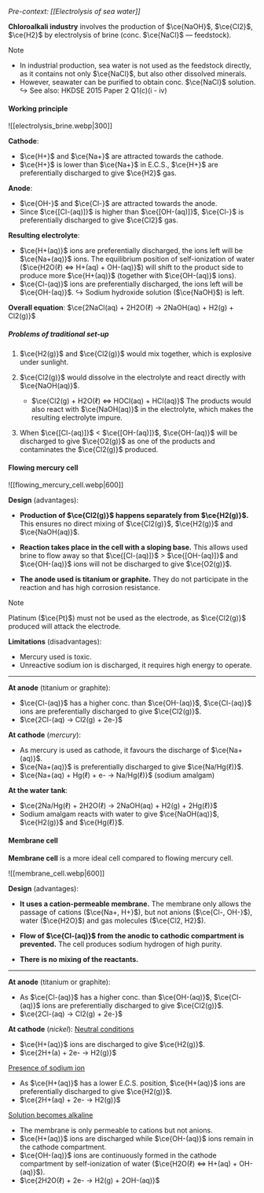 *Pre-context: [[Electrolysis of sea water]]*

**Chloroalkali industry** involves the production of $\ce{NaOH}$, $\ce{Cl2}$, $\ce{H2}$ by electrolysis of brine (conc. $\ce{NaCl}$ — feedstock).

> [!note]
> - In industrial production, sea water is not used as the feedstock directly, as it contains not only $\ce{NaCl}$, but also other dissolved minerals.
> - However, seawater can be purified to obtain conc. $\ce{NaCl}$ solution.
> ↪️ See also: HKDSE 2015 Paper 2 Q1(c)(i - iv)

#### Working principle
![[electrolysis_brine.webp|300]]

**Cathode**:
- $\ce{H+}$ and $\ce{Na+}$ are attracted towards the cathode.
- $\ce{H+}$ is lower than $\ce{Na+}$ in E.C.S., $\ce{H+}$ are preferentially discharged to give $\ce{H2}$ gas.

**Anode**:
- $\ce{OH-}$ and $\ce{Cl-}$ are attracted towards the anode.
- Since $\ce{[Cl-(aq)]}$ is higher than $\ce{[OH-(aq)]}$, $\ce{Cl-}$ is preferentially discharged to give $\ce{Cl2}$ gas.

**Resulting electrolyte**:
- $\ce{H+(aq)}$ ions are preferentially discharged, the ions left will be $\ce{Na+(aq)}$ ions. The equilibrium position of self-ionization of water ($\ce{H2O(ℓ) <=> H+(aq) + OH-(aq)}$) will shift to the product side to produce more $\ce{H+(aq)}$ (together with $\ce{OH-(aq)}$ ions).
- $\ce{Cl-(aq)}$ ions are preferentially discharged, the ions left will be $\ce{OH-(aq)}$.
↪️ Sodium hydroxide solution ($\ce{NaOH}$) is left.

**Overall equation**:
$\ce{2NaCl(aq) + 2H2O(ℓ) -> 2NaOH(aq) + H2(g) + Cl2(g)}$

##### Problems of traditional set-up
1. $\ce{H2(g)}$ and $\ce{Cl2(g)}$ would mix together, which is explosive under sunlight.

2. $\ce{Cl2(g)}$ would dissolve in the electrolyte and react directly with $\ce{NaOH(aq)}$.
	- $\ce{Cl2(g) + H2O(ℓ) <=> HOCl(aq) + HCl(aq)}$
	  The products would also react with $\ce{NaOH(aq)}$ in the electrolyte, which makes the resulting electrolyte impure.

3. When $\ce{[Cl-(aq)]}$ < $\ce{[OH-(aq)]}$, $\ce{OH-(aq)}$ will be discharged to give $\ce{O2(g)}$ as one of the products and contaminates the $\ce{Cl2(g)}$ produced.

#### Flowing mercury cell
![[flowing_mercury_cell.webp|600]]

**Design** (advantages):
- **Production of $\ce{Cl2(g)}$ happens separately from $\ce{H2(g)}$.**
  This ensures no direct mixing of $\ce{Cl2(g)}$, $\ce{H2(g)}$ and $\ce{NaOH(aq)}$.

- **Reaction takes place in the cell with a sloping base.**
  This allows used brine to flow away so that $\ce{[Cl-(aq)]}$ > $\ce{[OH-(aq)]}$ and $\ce{OH-(aq)}$ ions will not be discharged to give $\ce{O2(g)}$.

- **The anode used is titanium or graphite.**
  They do not participate in the reaction and has high corrosion resistance.

> [!note]
> Platinum ($\ce{Pt}$) must not be used as the electrode, as $\ce{Cl2(g)}$ produced will attack the electrode.

**Limitations** (disadvantages):
- Mercury used is toxic.
- Unreactive sodium ion is discharged, it requires high energy to operate.

---

**At anode** (titanium or graphite):
- $\ce{Cl-(aq)}$ has a higher conc. than $\ce{OH-(aq)}$, $\ce{Cl-(aq)}$ ions are preferentially discharged to give $\ce{Cl2(g)}$.
- $\ce{2Cl-(aq) -> Cl2(g) + 2e-}$

**At cathode** (*mercury*):
- As mercury is used as cathode, it favours the discharge of $\ce{Na+(aq)}$.
- $\ce{Na+(aq)}$ is preferentially discharged to give $\ce{Na/Hg(ℓ)}$.
- $\ce{Na+(aq) + Hg(ℓ) + e- -> Na/Hg(ℓ)}$ (sodium amalgam)

**At the water tank**:
- $\ce{2Na/Hg(ℓ) + 2H2O(ℓ) -> 2NaOH(aq) + H2(g) + 2Hg(ℓ)}$
- Sodium amalgam reacts with water to give $\ce{NaOH(aq)}$, $\ce{H2(g)}$ and $\ce{Hg(ℓ)}$.

#### Membrane cell
**Membrane cell** is a more ideal cell compared to flowing mercury cell.

![[membrane_cell.webp|600]]

**Design** (advantages):
- **It uses a cation-permeable membrane.**
  The membrane only allows the passage of cations ($\ce{Na+, H+}$), but not anions ($\ce{Cl-, OH-}$), water ($\ce{H2O}$) and gas molecules ($\ce{Cl2, H2}$).

- **Flow of $\ce{Cl-(aq)}$ from the anodic to cathodic compartment is prevented.**
  The cell produces sodium hydrogen of high purity.

- **There is no mixing of the reactants.**

---

**At anode** (titanium or graphite):
- As $\ce{Cl-(aq)}$ has a higher conc. than $\ce{OH-(aq)}$, $\ce{Cl-(aq)}$ ions are preferentially discharged to give $\ce{Cl2(g)}$.
- $\ce{2Cl-(aq) -> Cl2(g) + 2e-}$

**At cathode** (*nickel*):
<u>Neutral conditions</u>
- $\ce{H+(aq)}$ ions are discharged to give $\ce{H2(g)}$.
- $\ce{2H+(a) + 2e- -> H2(g)}$

<u>Presence of sodium ion</u>
- As $\ce{H+(aq)}$ has a lower E.C.S. position, $\ce{H+(aq)}$ ions are preferentially discharged to give $\ce{H2(g)}$.
- $\ce{2H+(aq) + 2e- -> H2(g)}$

<u>Solution becomes alkaline</u>
- The membrane is only permeable to cations but not anions.
- $\ce{H+(aq)}$ ions are discharged while $\ce{OH-(aq)}$ ions remain in the cathode compartment.
- $\ce{OH-(aq)}$ ions are continuously formed in the cathode compartment by self-ionization of water ($\ce{H2O(ℓ) <=> H+(aq) + OH-(aq)}$).
- $\ce{2H2O(ℓ) + 2e- -> H2(g) + 2OH-(aq)}$

